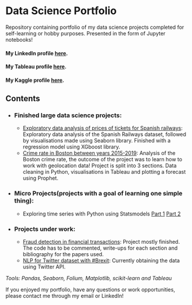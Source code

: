 # Data Science Portfolio
Repository containing portfolio of my data science projects completed for self-learning or hobby purposes. Presented in the form of Jupyter notebooks!

#### My LinkedIn profile [here](https://www.linkedin.com/in/jan-adamiak-313b85135/).
#### My Tableau profile [here](https://public.tableau.com/profile/jan.adamiak#!/).
#### My Kaggle profile [here](https://www.kaggle.com/janadamiak).

## Contents

* ### Finished large data science projects:
	* [Exploratory data analysis of prices of tickets for Spanish railways](https://github.com/JanAdamiak/data_science_portfolio/blob/master/Spanish_Railways/Train_tickets_EDA.ipynb): Exploratory data analysis of the Spanish Railways dataset, followed by visualisations made using Seaborn library. Finished with a regression model using XGboost library.
	* [Crime rate in Boston between years 2015-2019](https://github.com/JanAdamiak/data_science_portfolio/blob/master/Boston_crime_rate/Fast_cleanup.ipynb): Analysis of the Boston crime rate, the outcome of the project was to learn how to work with geolocation data! Project is split into 3 sections. Data cleaning in Python, visualisations in Tableau and plotting a forecast using Prophet.


* ### Micro Projects(projects with a goal of learning one simple thing): 
	* Exploring time series with Python using Statsmodels [Part 1](https://github.com/JanAdamiak/data_science_portfolio/blob/master/MiniProjects/TimeSeriesExercises1.ipynb) [Part 2](https://github.com/JanAdamiak/data_science_portfolio/blob/master/MiniProjects/TimeSeriesExercises2.ipynb)

	
* ### Projects under work:
	* [Fraud detection in financial transactions](https://github.com/JanAdamiak/data_science_portfolio/tree/master/Kaggle): Project mostly finished. The code has to be commented, write-ups for each section and bibliography for the papers used. 
	* [NLP for Twitter dataset with #Brexit](https://github.com/JanAdamiak/data_science_portfolio/tree/master/Twitter): Currently obtaining the data using Twitter API.






_Tools: Pandas, Seaborn, Folium, Matplotlib, scikit-learn and Tableau_

If you enjoyed my portfolio, have any questions or work opportunities, please contact me through my email or LinkedIn!
